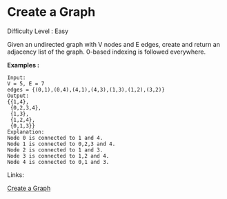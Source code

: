 # Create a Graph

Difficulty Level : Easy

Given an undirected graph with V nodes and E edges, create and return an adjacency list of the graph. 0-based indexing is followed everywhere.

**Examples :**

```
Input:
V = 5, E = 7
edges = {(0,1),(0,4),(4,1),(4,3),(1,3),(1,2),(3,2)}
Output: 
{{1,4}, 
 {0,2,3,4}, 
 {1,3},
 {1,2,4},
 {0,1,3}}
Explanation:
Node 0 is connected to 1 and 4.
Node 1 is connected to 0,2,3 and 4.
Node 2 is connected to 1 and 3.
Node 3 is connected to 1,2 and 4.
Node 4 is connected to 0,1 and 3.
```

Links:

[Create a Graph](https://www.geeksforgeeks.org/problems/print-adjacency-list-1587115620/1)